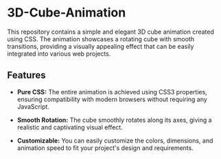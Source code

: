 # 3D-Cube-Animation

This repository contains a simple and elegant 3D cube animation created using CSS. The animation showcases a rotating cube with smooth transitions, providing a visually appealing effect that can be easily integrated into various web projects.

## Features

- **Pure CSS:** The entire animation is achieved using CSS3 properties, ensuring compatibility with modern browsers without requiring any JavaScript.

- **Smooth Rotation:** The cube smoothly rotates along its axes, giving a realistic and captivating visual effect.

- **Customizable:** You can easily customize the colors, dimensions, and animation speed to fit your project's design and requirements.
